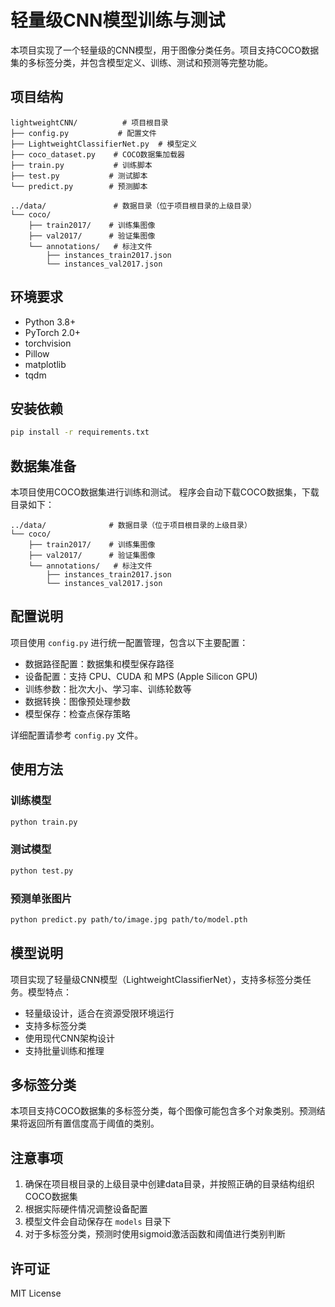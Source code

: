 # 轻量级CNN模型训练与测试

本项目实现了一个轻量级的CNN模型，用于图像分类任务。项目支持COCO数据集的多标签分类，并包含模型定义、训练、测试和预测等完整功能。

## 项目结构

```
lightweightCNN/          # 项目根目录
├── config.py           # 配置文件
├── LightweightClassifierNet.py  # 模型定义
├── coco_dataset.py    # COCO数据集加载器
├── train.py           # 训练脚本
├── test.py           # 测试脚本
└── predict.py        # 预测脚本

../data/               # 数据目录（位于项目根目录的上级目录）
└── coco/
    ├── train2017/    # 训练集图像
    ├── val2017/      # 验证集图像
    └── annotations/   # 标注文件
        ├── instances_train2017.json
        └── instances_val2017.json
```

## 环境要求

- Python 3.8+
- PyTorch 2.0+
- torchvision
- Pillow
- matplotlib
- tqdm

## 安装依赖

```bash
pip install -r requirements.txt
```

## 数据集准备

本项目使用COCO数据集进行训练和测试。
程序会自动下载COCO数据集，下载目录如下：
   ```
   ../data/              # 数据目录（位于项目根目录的上级目录）
   └── coco/
       ├── train2017/    # 训练集图像
       ├── val2017/      # 验证集图像
       └── annotations/   # 标注文件
           ├── instances_train2017.json
           └── instances_val2017.json
   ```

## 配置说明

项目使用 `config.py` 进行统一配置管理，包含以下主要配置：

- 数据路径配置：数据集和模型保存路径
- 设备配置：支持 CPU、CUDA 和 MPS (Apple Silicon GPU)
- 训练参数：批次大小、学习率、训练轮数等
- 数据转换：图像预处理参数
- 模型保存：检查点保存策略

详细配置请参考 `config.py` 文件。

## 使用方法

### 训练模型

```bash
python train.py
```

### 测试模型

```bash
python test.py
```

### 预测单张图片

```bash
python predict.py path/to/image.jpg path/to/model.pth
```

## 模型说明

项目实现了轻量级CNN模型（LightweightClassifierNet），支持多标签分类任务。模型特点：

- 轻量级设计，适合在资源受限环境运行
- 支持多标签分类
- 使用现代CNN架构设计
- 支持批量训练和推理

## 多标签分类

本项目支持COCO数据集的多标签分类，每个图像可能包含多个对象类别。预测结果将返回所有置信度高于阈值的类别。

## 注意事项

1. 确保在项目根目录的上级目录中创建data目录，并按照正确的目录结构组织COCO数据集
2. 根据实际硬件情况调整设备配置
3. 模型文件会自动保存在 `models` 目录下
4. 对于多标签分类，预测时使用sigmoid激活函数和阈值进行类别判断

## 许可证

MIT License 